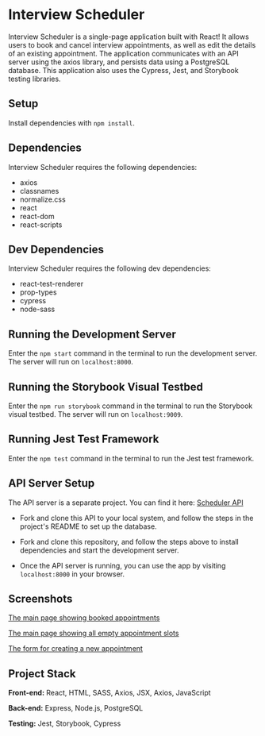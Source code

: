 # Interview Scheduler

Interview Scheduler is a single-page application built with React! It allows users to book and cancel interview appointments, as well as edit the details of an existing appointment. The application communicates with an API server using the axios library, and persists data using a PostgreSQL database. This application also uses the Cypress, Jest, and Storybook testing libraries.

## Setup

Install dependencies with `npm install`.

## Dependencies

Interview Scheduler requires the following dependencies:

- axios
- classnames
- normalize.css
- react
- react-dom
- react-scripts

## Dev Dependencies

Interview Scheduler requires the following dev dependencies:

- react-test-renderer
- prop-types
- cypress
- node-sass

## Running the Development Server

Enter the ```npm start``` command in the terminal to run the development server. The server will run on ```localhost:8000```.

## Running the Storybook Visual Testbed

Enter the ```npm run storybook``` command in the terminal to run the Storybook visual testbed. The server will run on ```localhost:9009```.

## Running Jest Test Framework

Enter the ```npm test``` command in the terminal to run the Jest test framework.

## API Server Setup

The API server is a separate project. You can find it here:
[Scheduler API](https://github.com/lighthouse-labs/scheduler-api)

- Fork and clone this API to your local system, and follow the steps in the project's README to set up the database.

- Fork and clone this repository, and follow the steps above to install dependencies and start the development server.

- Once the API server is running, you can use the app by visiting ```localhost:8000``` in your browser.

## Screenshots

[The main page showing booked appointments](https://raw.githubusercontent.com/OfficialBirdDaddy/scheduler/master/docs/Appointments.png)

[The main page showing all empty appointment slots](https://github.com/OfficialBirdDaddy/scheduler/blob/master/docs/Empty.png?raw=true)

[The form for creating a new appointment](https://github.com/OfficialBirdDaddy/scheduler/blob/master/docs/Create.png?raw=true)

## Project Stack

**Front-end:** React, HTML, SASS, Axios, JSX, Axios, JavaScript

**Back-end:** Express, Node.js, PostgreSQL

**Testing:** Jest, Storybook, Cypress



